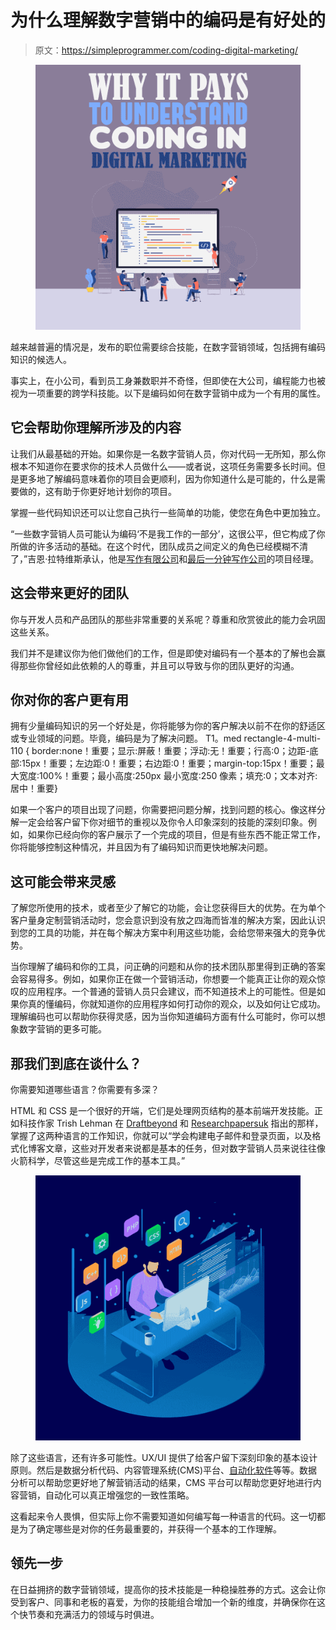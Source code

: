 # 为什么理解数字营销中的编码是有好处的

> 原文：<https://simpleprogrammer.com/coding-digital-marketing/>

<figure class="alignright is-resized">

![](img/5c87f8ddebe530d93097b58c5a58f611.png)

</figure>

越来越普遍的情况是，发布的职位需要综合技能，在数字营销领域，包括拥有编码知识的候选人。

事实上，在小公司，看到员工身兼数职并不奇怪，但即使在大公司，编程能力也被视为一项重要的跨学科技能。以下是编码如何在数字营销中成为一个有用的属性。

## 它会帮助你理解所涉及的内容

让我们从最基础的开始。如果你是一名数字营销人员，你对代码一无所知，那么你根本不知道你在要求你的技术人员做什么——或者说，这项任务需要多长时间。但是更多地了解编码意味着你的项目会更顺利，因为你知道什么是可能的，什么是需要做的，这有助于你更好地计划你的项目。

掌握一些代码知识还可以让您自己执行一些简单的功能，使您在角色中更加独立。

“一些数字营销人员可能认为编码‘不是我工作的一部分’，这很公平，但它构成了你所做的许多活动的基础。在这个时代，团队成员之间定义的角色已经模糊不清了，”吉恩·拉特维斯承认，他是[写作有限公司](https://writinity.com/)和[最后一分钟写作公司](https://lastminutewriting.com/)的项目经理。

## 这会带来更好的团队

你与开发人员和产品团队的那些非常重要的关系呢？尊重和欣赏彼此的能力会巩固这些关系。

我们并不是建议你为他们做他们的工作，但是即使对编码有一个基本的了解也会赢得那些你曾经如此依赖的人的尊重，并且可以导致与你的团队更好的沟通。

## 你对你的客户更有用

拥有少量编码知识的另一个好处是，你将能够为你的客户解决以前不在你的舒适区或专业领域的问题。毕竟，编码是为了解决问题。
T1。med rectangle-4-multi-110 { border:none！重要；显示:屏蔽！重要；浮动:无！重要；行高:0；边距-底部:15px！重要；左边距:0！重要；右边距:0！重要；margin-top:15px！重要；最大宽度:100%！重要；最小高度:250px 最小宽度:250 像素；填充:0；文本对齐:居中！重要}

如果一个客户的项目出现了问题，你需要把问题分解，找到问题的核心。像这样分解一定会给客户留下你对细节的重视以及你令人印象深刻的技能的深刻印象。例如，如果你已经向你的客户展示了一个完成的项目，但是有些东西不能正常工作，你将能够控制这种情况，并且因为有了编码知识而更快地解决问题。

## 这可能会带来灵感

了解您所使用的技术，或者至少了解它的功能，会让您获得巨大的优势。在为单个客户量身定制营销活动时，您会意识到没有放之四海而皆准的解决方案，因此认识到您的工具的功能，并在每个解决方案中利用这些功能，会给您带来强大的竞争优势。

当你理解了编码和你的工具，问正确的问题和从你的技术团队那里得到正确的答案会容易得多。例如，如果你正在做一个营销活动，你想要一个能真正让你的观众惊叹的应用程序。一个普通的营销人员只会建议，而不知道技术上的可能性。但是如果你真的懂编码，你就知道你的应用程序如何打动你的观众，以及如何让它成功。理解编码也可以帮助你获得灵感，因为当你知道编码方面有什么可能时，你可以想象数字营销的更多可能。

## 那我们到底在谈什么？

你需要知道哪些语言？你需要有多深？

HTML 和 CSS 是一个很好的开端，它们是处理网页结构的基本前端开发技能。正如科技作家 Trish Lehman 在 [Draftbeyond](https://draftbeyond.com/) 和 [Researchpapersuk](https://researchpapersuk.com/) 指出的那样，掌握了这两种语言的工作知识，你就可以“学会构建电子邮件和登录页面，以及格式化博客文章，这些对开发者来说都是基本的任务，但对数字营销人员来说往往像火箭科学，尽管这些是完成工作的基本工具。”

<figure class="alignright is-resized">

![](img/7617646f4752102c3342e622033c2a61.png)

</figure>

除了这些语言，还有许多可能性。UX/UI 提供了给客户留下深刻印象的基本设计原则。然后是数据分析代码、内容管理系统(CMS)平台、[自动化软件](https://simpleprogrammer.com/best-automation-frameworks/)等等。数据分析可以帮助您更好地了解营销活动的结果，CMS 平台可以帮助您更好地进行内容营销，自动化可以真正增强您的一致性策略。

这看起来令人畏惧，但实际上你不需要知道如何编写每一种语言的代码。这一切都是为了确定哪些是对你的任务最重要的，并获得一个基本的工作理解。

## 领先一步

在日益拥挤的数字营销领域，提高你的技术技能是一种稳操胜券的方式。这会让你受到客户、同事和老板的喜爱，为你的技能组合增加一个新的维度，并确保你在这个快节奏和充满活力的领域与时俱进。
